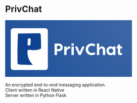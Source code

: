 # PrivChat

![PrivChat](logo1.png?raw=true "PrivChat")

An encrypted end-to-end messaging application.\
Client written in React Native\
Server written in Python Flask
